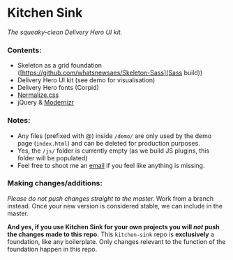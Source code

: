 # Kitchen Sink #
_The squeaky-clean Delivery Hero UI kit._

### Contents: ###

* Skeleton as a grid foundation ([https://github.com/whatsnewsaes/Skeleton-Sass](Sass build))
* Delivery Hero UI kit (see demo for visualisation)
* Delivery Hero fonts (Corpid)
* [Normalize.css](https://github.com/necolas/normalize.css/)
* jQuery & [Modernizr](http://modernizr.com/)

### Notes: ###

* Any files (prefixed with @) inside `/demo/` are only used by the demo page (`index.html`) and can be deleted for production purposes.
* Yes, the `/js/` folder is currently empty (as we build JS plugins, this folder will be populated)
* Feel free to shoot me an [email](mailto:sidney.francois@deliveryhero.com) if you feel like anything is missing.

### Making changes/additions: ###

_Please do not push changes straight to the master._ Work from a branch instead. Once your new version is considered stable, we can include in the master.

**And yes, if you use Kitchen Sink for your own projects you will _not_ push the changes made to this repo.** This `kitchen-sink` repo is **exclusively** a foundation, like any boilerplate. Only changes relevant to the function of the foundation happen in this repo.
